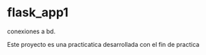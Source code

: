 # flask_app1
conexiones a bd.

Este proyecto es una practicatica desarrollada con el fin de 
practica

